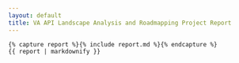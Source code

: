 ```yaml
---
layout: default
title: VA API Landscape Analysis and Roadmapping Project Report
---
```

<div class="row report">
  <div class="col-md-8">

    {% capture report %}{% include report.md %}{% endcapture %}
    {{ report | markdownify }}

  </div>
</div>
